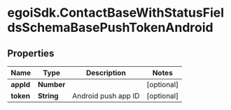 # egoiSdk.ContactBaseWithStatusFieldsSchemaBasePushTokenAndroid

## Properties
Name | Type | Description | Notes
------------ | ------------- | ------------- | -------------
**appId** | **Number** |  | [optional] 
**token** | **String** | Android push app ID | [optional] 


